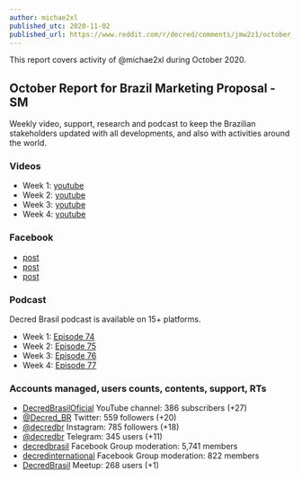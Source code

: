 ```yaml
---
author: michae2xl
published_utc: 2020-11-02
published_url: https://www.reddit.com/r/decred/comments/jmw2z1/october_report_for_brazil_proposal_sm/
---
```


This report covers activity of @michae2xl during October 2020.

## October Report for Brazil Marketing Proposal - SM

Weekly video, support, research and podcast to keep the Brazilian stakeholders updated with all developments, and also with activities around the world.

### Videos

- Week 1: [youtube](https://www.youtube.com/watch?v=IFO49zraT3U)
- Week 2: [youtube](https://www.youtube.com/watch?v=P28R74TmqIo)
- Week 3: [youtube](https://www.youtube.com/watch?v=N7nifQiHywQ)
- Week 4: [youtube](https://www.youtube.com/watch?v=tS3mhE02ofc)

### Facebook

- [post](https://www.facebook.com/photo?fbid=3525931810796628)
- [post](https://www.facebook.com/photo?fbid=3545636015492874)
- [post](https://www.facebook.com/photo?fbid=3565464436843365)

### Podcast

Decred Brasil podcast is available on 15+ platforms.

- Week 1: [Episode 74](https://soundcloud.com/decredbrasil/ep74)
- Week 2: [Episode 75](https://soundcloud.com/decredbrasil/ep75)
- Week 3: [Episode 76](https://soundcloud.com/decredbrasil/ep76)
- Week 4: [Episode 77](https://soundcloud.com/decredbrasil/ep77)

### Accounts managed, users counts, contents, support, RTs

- [DecredBrasilOficial](https://www.youtube.com/c/DecredBrasilOficial) YouTube channel: 386 subscribers (+27)
- [@Decred_BR](https://twitter.com/decred_br) Twitter: 559 followers (+20)
- [@decredbr](https://www.instagram.com/decredbr/) Instagram: 785 followers (+18)
- [@decredbr](https://t.me/decredbr) Telegram: 345 users (+11)
- [decredbrasil](https://www.facebook.com/groups/decredbrasil/) Facebook Group moderation: 5,741 members
- [decredinternational](https://www.facebook.com/groups/decredinternational) Facebook Group moderation: 822 members
- [DecredBrasil](https://www.meetup.com/pt-BR/DecredBrasil/) Meetup: 268 users (+1)
